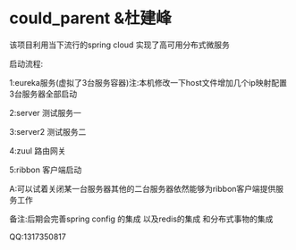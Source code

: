 # could_parent &杜建峰
该项目利用当下流行的spring cloud 实现了高可用分布式微服务

启动流程:

1:eureka服务(虚拟了3台服务容器)注:本机修改一下host文件增加几个ip映射配置3台服务器全部启动

2:server 测试服务一

3:server2 测试服务二

4:zuul 路由网关

5:ribbon 客户端启动

A:可以试着关闭某一台服务器其他的二台服务器依然能够为ribbon客户端提供服务工作

备注:后期会完善spring config 的集成 以及redis的集成 和分布式事物的集成

QQ:1317350817
